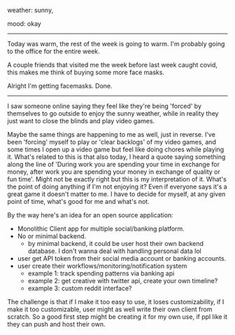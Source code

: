 weather: sunny,

mood: okay

---

Today was warm, the rest of the week is going to warm. I'm probably going to the office for the entire week.

A couple friends that visited me the week before last week caught covid, this makes me think of buying some more face masks.

Alright I'm getting facemasks. Done.

---

I saw someone online saying they feel like they're being 'forced' by themselves to go outside to enjoy the sunny weather, while in reality they just want to close the blinds and play video games.

Maybe the same things are happening to me as well, just in reverse. I've been 'forcing' myself to play or 'clear backlogs' of my video games, and some times I open up a video game but feel like doing chores while playing it. What's related to this is that also today, I heard a quote saying something along the line of 'During work you are spending your time in exchange for money, after work you are spending your money in exchange of quality or fun time'. Might not be exactly right but this is my interpretation of it. What's the point of doing anything if I'm not enjoying it? Even if everyone says it's a great game it doesn't matter to me. I have to decide for myself, at any given point of time, what's good for me and what's not.

By the way here's an idea for an open source application: 

- Monolithic Client app for multiple social/banking platform.
- No or minimal backend.
    - by minimal backend, it could be user host their own backend database. I don't wanna deal with handling personal data lol
- user get API token from their social media account or banking accounts.
- user create their workflows/monitoring/notification system
    - example 1: track spending patterns via banking api
    - example 2: get creative with twitter api, create your own timeline?
    - example 3: custom reddit interface?

The challenge is that if I make it too easy to use, it loses customizability, if I make it too customizable, user might as well write their own client from scratch. So a good first step might be creating it for my own use, if ppl like it they can push and host their own.
